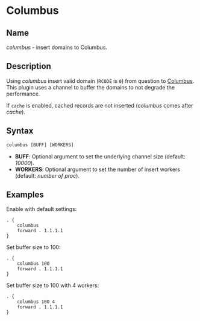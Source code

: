# Columbus

## Name

*columbus* - insert domains to Columbus.

## Description

Using *columbus* insert valid domain (`RCODE` is `0`) from question to [Columbus](https://columbus/elmasy.com).
This plugin uses a channel to buffer the domains to not degrade the performance.

If `cache` is enabled, cached records are not inserted (*columbus* comes after *cache*).

## Syntax

~~~ txt
columbus [BUFF] [WORKERS]
~~~

- **BUFF**: Optional argument to set the underlying channel size (default: *10000*).
- **WORKERS**: Optional argument to set the number of insert workers (default: *number of proc*).

## Examples

Enable with default settings:

~~~ corefile
. {
    columbus
    forward . 1.1.1.1
}
~~~

Set buffer size to 100:

~~~ corefile
. {
    columbus 100
    forward . 1.1.1.1
}
~~~

Set buffer size to 100 with 4 workers:

~~~ corefile
. {
    columbus 100 4
    forward . 1.1.1.1
}
~~~